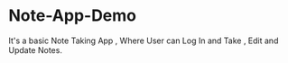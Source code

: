 # Note-App-Demo
It's a basic Note Taking App , Where User can Log In and Take , Edit and Update Notes.
